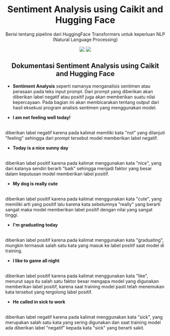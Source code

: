 <h1 align="center"> Sentiment Analysis using Caikit and Hugging Face </h1>
<p align="center"> Berisi tentang pipeline dari HuggingFace Transformers untuk keperluan NLP (Natural Language Processing)</p>

<div align="center">

<img src="https://img.shields.io/badge/Python-3776AB?logo=python&logoColor=fff">
<img src="https://img.shields.io/badge/Hugging%20Face-FFD21E?logo=huggingface&logoColor=000">

</div>

<h2 align="center"> Dokumentasi Sentiment Analysis using Caikit and Hugging Face </h2> 

- <strong>Sentiment Analysis</strong> seperti namanya menganalisis sentimen atau perasaan pada teks input prompt. Dari prompt yang diberikan akan diberikan label negatif atau positif juga akan memberikan suatu nilai kepercayaan. Pada bagian ini akan membicarakan tentang output dari hasil eksekusi program analisis sentimen yang menggunakan model.

- <strong>I am not feeling well today!</strong>
<br>
  diberikan label negatif karena pada kalimat memiliki kata "not" yang dilanjuti "feeling" sehingga dari prompt tersebut model memberikan label negatif.
<br>

- <strong>Today is a nice sunny day</strong>
<br>
  diberikan label positif karena pada kalimat menggunakan kata "nice", yang dari katanya sendiri berarti "baik" sehingga menjadi faktor yang besar dalam keputusan model memberikan label positif.

- <strong>My dog is really cute</strong>
<br>
  diberikan label positif karena pada kalimat menggunakan kata "cute", yang memiliki arti yang positif lalu karena kata sebelumnya "really" yang berarti sangat maka model memberikan label positif dengan nilai yang sangat tinggi.
<br>

- <strong>I'm graduating today</strong>
<br>
  diberikan label positif karena pada kalimat menggunakan kata "graduating", mungkin termasuk salah satu kata yang masuk ke label positif saat model di training.
<br>

- <strong>I like to game all night</strong>
<br>
  diberikan label positif karena pada kalimat menggunakan kata "like", menurut saya itu salah satu faktor besar mengapa model yang digunakan memberikan label positif, karena saat training model pasti telah menemukan kata tersebut yang tergolong label positif.
<br>

- <strong>He called in sick to work</strong>
<br>
  diberikan label negatif karena pada kalimat menggunakan kata "sick", yang merupakan salah satu kata yang sering digunakan dan saat training model ada diberikan label "negatif" kepada kata "sick" yang berarti sakit.
<br>
